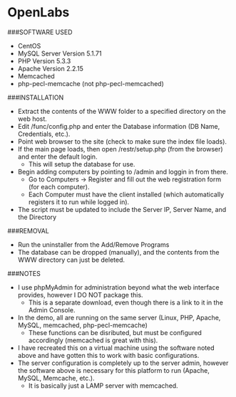 OpenLabs
========

###SOFTWARE USED
- CentOS  
- MySQL Server Version 5.1.71  
- PHP Version 5.3.3  
- Apache Version 2.2.15  
- Memcached  
- php-pecl-memcache (not php-pecl-memcached)  

###INSTALLATION
- Extract the contents of the WWW folder to a specified directory on the web host.  
- Edit /func/config.php and enter the Database information (DB Name, Credentials, etc.).  
- Point web browser to the site (check to make sure the index file loads).  
- If the main page loads, then open /restr/setup.php (from the browser) and enter the default login.  
  - This will setup the database for use.  
- Begin adding computers by pointing to /admin and loggin in from there.  
  - Go to Computers -> Register and fill out the web registration form (for each computer).  
  - Each Computer must have the client installed (which automatically registers it to run while logged in).  
- The script must be updated to include the Server IP, Server Name, and the Directory  

###REMOVAL
- Run the uninstaller from the Add/Remove Programs
- The database can be dropped (manually), and the contents from the WWW directory can just be deleted.  

###NOTES
- I use phpMyAdmin for administration beyond what the web interface provides, however I DO NOT package this.  
  - This is a separate download, even though there is a link to it in the Admin Console.  
- In the demo, all are running on the same server (Linux, PHP, Apache, MySQL, memcached, php-pecl-memcache)  
  - These functions can be disributed, but must be configured accordingly (memcached is great with this).  
- I have recreated this on a virtual machine using the software noted above and have gotten this to work with basic configurations.  
- The server configuration is completely up to the server admin, however the software above is necessary for this platform to run (Apache, MySQL, Memcache, etc.).  
  - It is basically just a LAMP server with memcached.
